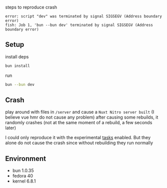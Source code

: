 steps to reproduce crash

```
error: script "dev" was terminated by signal SIGSEGV (Address boundary error)
fish: Job 1, 'bun --bun dev' terminated by signal SIGSEGV (Address boundary error)
```


## Setup

install deps

```bash
bun install
```

run 

```bash
bun --bun dev
```

## Crash

play around with files in `/server` and cause a `Nuxt Nitro server built` (I believe vue hmr do not cause any problem) after causing some rebuilds, it randomly crashes (not at the same moment of a rebuild, a few seconds later)

I could only reproduce it with the experimental [tasks](https://nitro.unjs.io/guide/tasks) enabled. But they alone do not cause the crash since without rebuilding they run normally

## Environment

* bun 1.0.35
* fedora 40
* kernel 6.8.1
